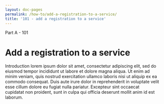 ```yaml
---
layout: doc-pages
permalink: /how-to/add-a-registration-to-a-service/
title: '101 - add a registration to a service'
---
```


<span class="label label-warning">Part A - 101</span>

# Add a registration to a service

Introduction lorem ipsum dolor sit amet, consectetur adipiscing elit, sed do eiusmod tempor incididunt ut labore et dolore magna aliqua. Ut enim ad minim veniam, quis nostrud exercitation ullamco laboris nisi ut aliquip ex ea commodo consequat. Duis aute irure dolor in reprehenderit in voluptate velit esse cillum dolore eu fugiat nulla pariatur. Excepteur sint occaecat cupidatat non proident, sunt in culpa qui officia deserunt mollit anim id est laborum.

